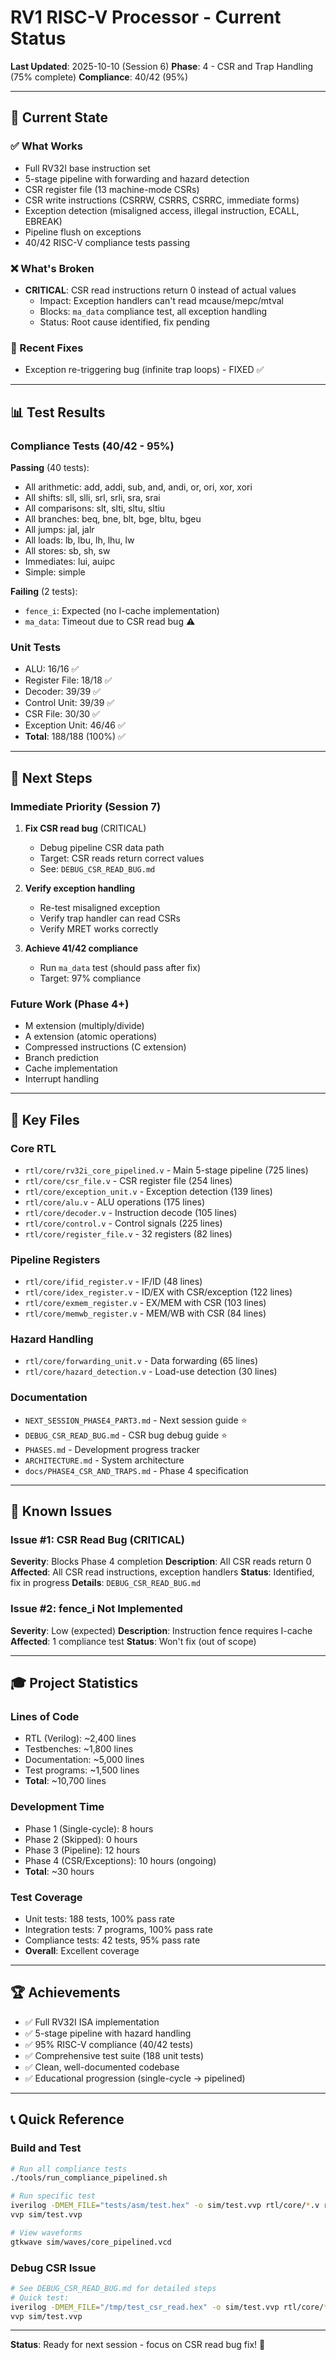 # RV1 RISC-V Processor - Current Status

**Last Updated**: 2025-10-10 (Session 6)
**Phase**: 4 - CSR and Trap Handling (75% complete)
**Compliance**: 40/42 (95%)

---

## 🎯 Current State

### ✅ What Works
- Full RV32I base instruction set
- 5-stage pipeline with forwarding and hazard detection
- CSR register file (13 machine-mode CSRs)
- CSR write instructions (CSRRW, CSRRS, CSRRC, immediate forms)
- Exception detection (misaligned access, illegal instruction, ECALL, EBREAK)
- Pipeline flush on exceptions
- 40/42 RISC-V compliance tests passing

### ❌ What's Broken
- **CRITICAL**: CSR read instructions return 0 instead of actual values
  - Impact: Exception handlers can't read mcause/mepc/mtval
  - Blocks: `ma_data` compliance test, all exception handling
  - Status: Root cause identified, fix pending

### 🐛 Recent Fixes
- Exception re-triggering bug (infinite trap loops) - FIXED ✅

---

## 📊 Test Results

### Compliance Tests (40/42 - 95%)

**Passing** (40 tests):
- All arithmetic: add, addi, sub, and, andi, or, ori, xor, xori
- All shifts: sll, slli, srl, srli, sra, srai
- All comparisons: slt, slti, sltu, sltiu
- All branches: beq, bne, blt, bge, bltu, bgeu
- All jumps: jal, jalr
- All loads: lb, lbu, lh, lhu, lw
- All stores: sb, sh, sw
- Immediates: lui, auipc
- Simple: simple

**Failing** (2 tests):
- `fence_i`: Expected (no I-cache implementation)
- `ma_data`: Timeout due to CSR read bug ⚠️

### Unit Tests
- ALU: 16/16 ✅
- Register File: 18/18 ✅
- Decoder: 39/39 ✅
- Control Unit: 39/39 ✅
- CSR File: 30/30 ✅
- Exception Unit: 46/46 ✅
- **Total**: 188/188 (100%) ✅

---

## 🚀 Next Steps

### Immediate Priority (Session 7)
1. **Fix CSR read bug** (CRITICAL)
   - Debug pipeline CSR data path
   - Target: CSR reads return correct values
   - See: `DEBUG_CSR_READ_BUG.md`

2. **Verify exception handling**
   - Re-test misaligned exception
   - Verify trap handler can read CSRs
   - Verify MRET works correctly

3. **Achieve 41/42 compliance**
   - Run `ma_data` test (should pass after fix)
   - Target: 97% compliance

### Future Work (Phase 4+)
- M extension (multiply/divide)
- A extension (atomic operations)
- Compressed instructions (C extension)
- Branch prediction
- Cache implementation
- Interrupt handling

---

## 📁 Key Files

### Core RTL
- `rtl/core/rv32i_core_pipelined.v` - Main 5-stage pipeline (725 lines)
- `rtl/core/csr_file.v` - CSR register file (254 lines)
- `rtl/core/exception_unit.v` - Exception detection (139 lines)
- `rtl/core/alu.v` - ALU operations (175 lines)
- `rtl/core/decoder.v` - Instruction decode (105 lines)
- `rtl/core/control.v` - Control signals (225 lines)
- `rtl/core/register_file.v` - 32 registers (82 lines)

### Pipeline Registers
- `rtl/core/ifid_register.v` - IF/ID (48 lines)
- `rtl/core/idex_register.v` - ID/EX with CSR/exception (122 lines)
- `rtl/core/exmem_register.v` - EX/MEM with CSR (103 lines)
- `rtl/core/memwb_register.v` - MEM/WB with CSR (84 lines)

### Hazard Handling
- `rtl/core/forwarding_unit.v` - Data forwarding (65 lines)
- `rtl/core/hazard_detection.v` - Load-use detection (30 lines)

### Documentation
- `NEXT_SESSION_PHASE4_PART3.md` - Next session guide ⭐
- `DEBUG_CSR_READ_BUG.md` - CSR bug debug guide ⭐
- `PHASES.md` - Development progress tracker
- `ARCHITECTURE.md` - System architecture
- `docs/PHASE4_CSR_AND_TRAPS.md` - Phase 4 specification

---

## 🔧 Known Issues

### Issue #1: CSR Read Bug (CRITICAL)
**Severity**: Blocks Phase 4 completion
**Description**: All CSR reads return 0
**Affected**: All CSR read instructions, exception handlers
**Status**: Identified, fix in progress
**Details**: `DEBUG_CSR_READ_BUG.md`

### Issue #2: fence_i Not Implemented
**Severity**: Low (expected)
**Description**: Instruction fence requires I-cache
**Affected**: 1 compliance test
**Status**: Won't fix (out of scope)

---

## 🎓 Project Statistics

### Lines of Code
- RTL (Verilog): ~2,400 lines
- Testbenches: ~1,800 lines
- Documentation: ~5,000 lines
- Test programs: ~1,500 lines
- **Total**: ~10,700 lines

### Development Time
- Phase 1 (Single-cycle): 8 hours
- Phase 2 (Skipped): 0 hours
- Phase 3 (Pipeline): 12 hours
- Phase 4 (CSR/Exceptions): 10 hours (ongoing)
- **Total**: ~30 hours

### Test Coverage
- Unit tests: 188 tests, 100% pass rate
- Integration tests: 7 programs, 100% pass rate
- Compliance tests: 42 tests, 95% pass rate
- **Overall**: Excellent coverage

---

## 🏆 Achievements

- ✅ Full RV32I ISA implementation
- ✅ 5-stage pipeline with hazard handling
- ✅ 95% RISC-V compliance (40/42 tests)
- ✅ Comprehensive test suite (188 unit tests)
- ✅ Clean, well-documented codebase
- ✅ Educational progression (single-cycle → pipelined)

---

## 📞 Quick Reference

### Build and Test
```bash
# Run all compliance tests
./tools/run_compliance_pipelined.sh

# Run specific test
iverilog -DMEM_FILE="tests/asm/test.hex" -o sim/test.vvp rtl/core/*.v rtl/memory/*.v tb/integration/tb_core_pipelined.v
vvp sim/test.vvp

# View waveforms
gtkwave sim/waves/core_pipelined.vcd
```

### Debug CSR Issue
```bash
# See DEBUG_CSR_READ_BUG.md for detailed steps
# Quick test:
iverilog -DMEM_FILE="/tmp/test_csr_read.hex" -o sim/test.vvp rtl/core/*.v rtl/memory/*.v tb/integration/tb_core_pipelined.v
vvp sim/test.vvp
```

---

**Status**: Ready for next session - focus on CSR read bug fix! 🎯
